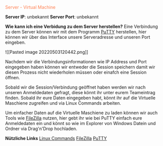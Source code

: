 <font color="coral">Server - Virtual Machine </font>

**Server IP**: unbekannt
**Server Port**: unbekannt

**Wie kann ich eine Verbidung zu dem Server herstellen?**
Eine Verbindung zu dem Server können wir mit dem Programm [PuTTY](https://www.chiark.greenend.org.uk/~sgtatham/putty/latest.html) herstellen, hier können wir über das Interface unsere Serveradresse und unseren Port eingeben.

![[Pasted image 20220503120442.png]]

Nachdem wir die Verbindungsinformationen wie IP Address und Port eingegeben haben können wir entweder die Session speichern damit wir diesen Prozess nicht wiederholen müssen oder einafch eine Session öffnen.

Sobald wir die Session/Verbindung geöffnet haben werden wir nach unseren Anmeldedaten gefragt, diese könnt ihr unter eurem Teameintrag finden.
Sobald ihr eure Daten eingegeben habt, könnt ihr auf die Virtuelle Maschiene zugreifen und via Linux Commands arbeiten.

Um einfacher Daten auf die Virtuelle Maschiene zu laden können wir auch Tools wie [FileZilla](https://filezilla-project.org/) nutzen, hier gebt ihr wie bei PuTTY einfach eure Anmeldedaten ein und könnt so wie im Explorer von Windows Datein und Ordner via Drag'n'Drop hochladen.

**Nützliche Links**
[Linux Commands](https://cheatography.com/davechild/cheat-sheets/linux-command-line/)
[FileZilla](https://filezilla-project.org/)
[PuTTY](https://www.chiark.greenend.org.uk/~sgtatham/putty/latest.html)
